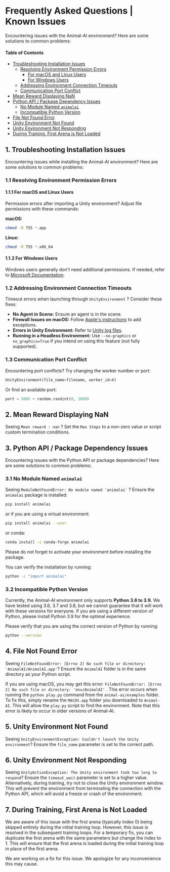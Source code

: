 # Frequently Asked Questions | Known Issues

Encountering issues with the Animal-AI environment? Here are some solutions to common problems:

#### Table of Contents

* [Troubleshooting Installation Issues](#1-troubleshooting-installation-issues)
  * [Resolving Environment Permission Errors](#11-resolving-environment-permission-errors)
    * [For macOS and Linux Users](#111-for-macos-and-linux-users)
    * [For Windows Users](#112-for-windows-users)
  * [Addressing Environment Connection Timeouts](#12-addressing-environment-connection-timeouts)
  * [Communication Port Conflict](#13-communication-port-conflict)
* [Mean Reward Displaying NaN](#2-mean-reward-displaying-nan)
* [Python API / Package Dependency Issues](#3-python-api--package-dependency-issues)
  * [No Module Named `animalai`](#31-no-module-named-animalai)
  * [Incompatible Python Version](#32-incompatible-python-version)
* [File Not Found Error](#4-file-not-found-error)
* [Unity Environment Not Found](#5-unity-environment-not-found)
* [Unity Environment Not Responding](#6-unity-environment-not-responding)
* [During Training, First Arena is Not Loaded](#7-during-training-first-arena-is-not-loaded)


## 1. Troubleshooting Installation Issues

Encountering issues while installing the Animal-AI environment? Here are some solutions to common problems:

### 1.1 Resolving Environment Permission Errors

#### 1.1.1 For macOS and Linux Users
Permission errors after importing a Unity environment? Adjust file permissions with these commands:

**macOS:**

```sh
chmod -R 755 *.app
```

**Linux:**

```sh
chmod -R 755 *.x86_64
```

#### 1.1.2 For Windows Users

Windows users generally don't need additional permissions. If needed, refer to [Microsoft Documentation](https://docs.microsoft.com/).

### 1.2 Addressing Environment Connection Timeouts

Timeout errors when launching through `UnityEnvironment` ? Consider these fixes:

* **No Agent in Scene:** Ensure an agent is in the scene.
* **Firewall Issues on macOS:** Follow [Apple's instructions](https://support.apple.com/) to add exceptions.
* **Errors in Unity Environment:** Refer to [Unity log files](https://docs.unity3d.com/Manual/LogFiles.html).
* **Running in a Headless Environment:** Use `--no-graphics` or `no_graphics=True` if you intend on using this feature (not fully supported).

### 1.3 Communication Port Conflict

Encountering port conflicts? Try changing the worker number or port:

```python
UnityEnvironment(file_name=filename, worker_id=X)
```

Or find an available port:

```python
port = 5005 + random.randint(0, 1000)
```

## 2. Mean Reward Displaying NaN

Seeing `Mean reward : nan` ? Set the `Max Steps` to a non-zero value or script custom termination conditions.

## 3. Python API / Package Dependency Issues

Encountering issues with the Python API or package dependencies? Here are some solutions to common problems:

### 3.1 No Module Named `animalai`

Seeing `ModuleNotFoundError: No module named 'animalai'` ? Ensure the `animalai` package is installed:

```sh
pip install animalai
```

or if you are using a virtual environment:

```sh
pip install animalai --user
```

or conda:
```sh 
conda install -c conda-forge animalai

```
Please do not forget to activate your environment before installing the package.

You can verify the installation by running:
```sh
python -c "import animalai"
```

### 3.2 Incompatible Python Version

Currently, the Animal-AI environment only supports **Python 3.6 to 3.9.** We have tested using 3.6, 3.7 and 3.8, but we cannot guarantee that it will work with these versions for everyone. If you are using a different version of Python, please install Python 3.9 for the optimal experience.

Please verify that you are using the correct version of Python by running:

```sh
python --version
```

## 4. File Not Found Error

Seeing `FileNotFoundError: [Errno 2] No such file or directory: 'AnimalAI/AnimalAI.app'`? Ensure the `AnimalAI` folder is in the same directory as your Python script.

If you are using macOS, you may get this error: `FileNotFoundError: [Errno 2] No such file or directory: 'env/AnimalAI'` . This error occurs when running the `python play.py` command from the `animal-ai/examples` folder. To fix this, simply rename the `MACOS.app` folder you downloaded to `Animal-AI`. This will allow the `play.py` script to find the environment. Note that this error is likely to occur in older versions of Animal-AI.

## 5. Unity Environment Not Found

Seeing `UnityEnvironmentException: Couldn't launch the Unity environment`? Ensure the `file_name` parameter is set to the correct path.


## 6. Unity Environment Not Responding

Seeing `UnityActionException: The Unity environment took too long to respond`? Ensure the `timeout_wait` parameter is set to a higher value. Alternatively, during training, try not to close the Unity environment window. This will prevent the environment from terminating the connection with the Python API, which will avoid a freeze or crash of the environment.

## 7. During Training, First Arena is Not Loaded

We are aware of this issue with the first arena (typically index 0) being skipped entirely during the initial training loop. However, this issue is resolved in the subsequent training loops. For a temporary fix, you can duplicate the first arena with the same parameters but change the index to 1. This will ensure that the first arena is loaded during the initial training loop in place of the first arena.

We are working on a fix for this issue. We apologize for any inconvenience this may cause.